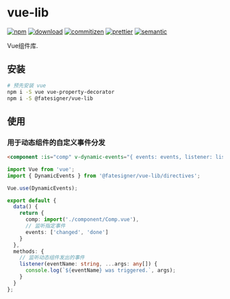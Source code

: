 # vue-lib

[![npm][npm-image]][npm-url]
[![download][download-image]][download-url]
[![commitizen][commitizen-image]][commitizen-url]
[![prettier][prettier-image]][prettier-url]
[![semantic][semantic-image]][semantic-url]

[npm-image]: https://img.shields.io/npm/v/@fatesigner/vue-lib.svg?style=flat-square&logo=npm
[npm-url]: https://npmjs.com/package/@fatesigner/vue-lib
[prettier-image]: https://img.shields.io/badge/styled_with-prettier-ff69b4.svg?style=flat-square&logo=prettier
[prettier-url]: https://github.com/prettier/prettier
[download-image]: https://img.shields.io/npm/dw/@fatesigner/vue-lib.svg?style=flat-square
[download-url]: https://npmjs.com/package/@fatesigner/vue-lib
[commitizen-image]: https://img.shields.io/badge/commitizen-friendly-green.svg?style=flat-square
[commitizen-url]: http://commitizen.github.io/cz-cli/
[semantic-image]: https://img.shields.io/badge/%20%20%F0%9F%93%A6%F0%9F%9A%80-semantic--release-e10079.svg?style=flat-square&color=9cf
[semantic-url]: https://opensource.org/licenses/MIT

Vue组件库.

## 安装

```bash
# 预先安装 vue
npm i -S vue vue-property-decorator
npm i -S @fatesigner/vue-lib
```

## 使用
### 用于动态组件的自定义事件分发
```html
<component :is="comp" v-dynamic-events="{ events: events, listener: listener }" />
```

```ts
import Vue from 'vue';
import { DynamicEvents } from '@fatesigner/vue-lib/directives';

Vue.use(DynamicEvents);

export default {
  data() {
    return {
      comp: import('./component/Comp.vue'),
      // 监听指定事件
      events: ['changed', 'done']
    }
  },
  methods: {
    // 监听动态组件发出的事件
    listener(eventName: string, ...args: any[]) {
      console.log(`${eventName} was triggered.`, args);
    }
  }
};
```

